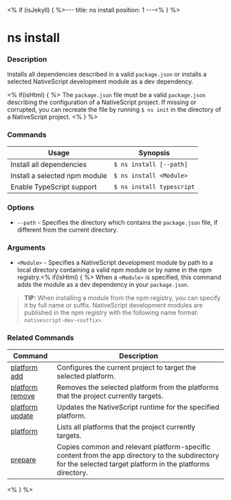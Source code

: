 <% if (isJekyll) { %>---
title: ns install
position: 1
---<% } %>

# ns install

### Description

Installs all dependencies described in a valid `package.json` or installs a selected NativeScript development module as a dev dependency.

<% if(isHtml) { %>
The `package.json` file must be a valid `package.json` describing the configuration of a NativeScript project. If missing or corrupted, you can recreate the file by running `$ ns init` in the directory of a NativeScript project.
<% } %>

### Commands

Usage | Synopsis
---|---
Install all dependencies | `$ ns install [--path]`
Install a selected npm module | `$ ns install <Module>`
Enable TypeScript support | `$ ns install typescript`

### Options

* `--path` - Specifies the directory which contains the `package.json` file, if different from the current directory.

### Arguments

* `<Module>` - Specifies a NativeScript development module by path to a local directory containing a valid npm module or by name in the npm registry.<% if(isHtml) { %> When a `<Module>` is specified, this command adds the module as a dev dependency in your `package.json`.

> **TIP:** When installing a module from the npm registry, you can specify it by full name or suffix. NativeScript development modules are published in the npm registry with the following name format: `nativescript-dev-<suffix>`.

### Related Commands

Command | Description
----------|----------
[platform add](platform-add.html) | Configures the current project to target the selected platform.
[platform remove](platform-remove.html) | Removes the selected platform from the platforms that the project currently targets.
[platform update](platform-update.html) | Updates the NativeScript runtime for the specified platform.
[platform](platform.html) | Lists all platforms that the project currently targets.
[prepare](prepare.html) | Copies common and relevant platform-specific content from the app directory to the subdirectory for the selected target platform in the platforms directory.
<% } %>
